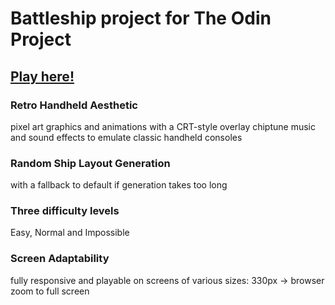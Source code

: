 # Battleship project for The Odin Project

## [Play here!](https://9insane9.github.io/top-battleship/)

### Retro Handheld Aesthetic

pixel art graphics and animations with a CRT-style overlay
chiptune music and sound effects to emulate classic handheld consoles

### Random Ship Layout Generation

with a fallback to default if generation takes too long

### Three difficulty levels

Easy, Normal and Impossible

### Screen Adaptability

fully responsive and playable on screens of various sizes:
330px -> browser zoom to full screen
